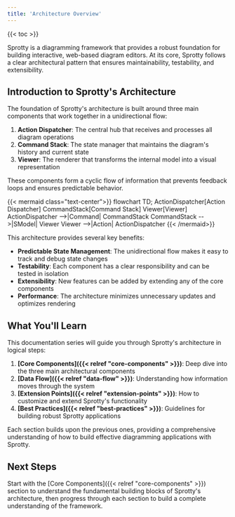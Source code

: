 ```yaml
---
title: 'Architecture Overview'
---
```


{{< toc >}}

Sprotty is a diagramming framework that provides a robust foundation for building interactive, web-based diagram editors. At its core, Sprotty follows a clear architectural pattern that ensures maintainability, testability, and extensibility.

## Introduction to Sprotty's Architecture

The foundation of Sprotty's architecture is built around three main components that work together in a unidirectional flow:

1. **Action Dispatcher**: The central hub that receives and processes all diagram operations
2. **Command Stack**: The state manager that maintains the diagram's history and current state
3. **Viewer**: The renderer that transforms the internal model into a visual representation

These components form a cyclic flow of information that prevents feedback loops and ensures predictable behavior.

{{< mermaid class="text-center">}}
flowchart TD;
    ActionDispatcher[Action Dispatcher]
    CommandStack[Command Stack]
    Viewer[Viewer]
    ActionDispatcher -->|Command| CommandStack
    CommandStack -->|SModel| Viewer
    Viewer -->|Action| ActionDispatcher
{{< /mermaid>}}

This architecture provides several key benefits:

- **Predictable State Management**: The unidirectional flow makes it easy to track and debug state changes
- **Testability**: Each component has a clear responsibility and can be tested in isolation
- **Extensibility**: New features can be added by extending any of the core components
- **Performance**: The architecture minimizes unnecessary updates and optimizes rendering

## What You'll Learn

This documentation series will guide you through Sprotty's architecture in logical steps:

1. **[Core Components]({{< relref "core-components" >}})**: Deep dive into the three main architectural components
2. **[Data Flow]({{< relref "data-flow" >}})**: Understanding how information moves through the system
3. **[Extension Points]({{< relref "extension-points" >}})**: How to customize and extend Sprotty's functionality
4. **[Best Practices]({{< relref "best-practices" >}})**: Guidelines for building robust Sprotty applications

Each section builds upon the previous ones, providing a comprehensive understanding of how to build effective diagramming applications with Sprotty.

## Next Steps

Start with the [Core Components]({{< relref "core-components" >}}) section to understand the fundamental building blocks of Sprotty's architecture, then progress through each section to build a complete understanding of the framework.
